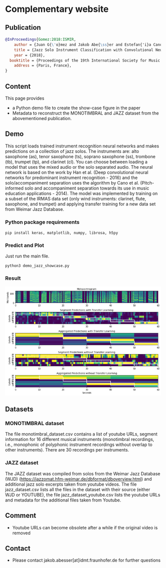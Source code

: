# Complementary website

## Publication

``` bibtex
@InProceedings{Gomez:2018:ISMIR,
	author = {Juan G{\'o}mez and Jakob Abe{\ss}er and Estefan{'i}a Cano},
	title = {Jazz Solo Instrument Classification with Convolutional Neural Networks, Source Separation, and Transfer Learning},
	year = {2018},
  booktitle = {Proceedings of the 19th International Society for Music Information Retrieval Conference (ISMIR)},
	address = {Paris, France},
}
```
## Content

This page provides
 * a Python demo file to create the show-case figure in the paper
 * Metadata to reconstruct the MONOTIMBRAL and JAZZ dataset from the abovementioned publication.

## Demo

This script loads trained instrument recognition neural networks and makes predictions on a collection of jazz solos. The instruments are: alto saxophone (as), tenor saxophone (ts), soprano saxophone (ss), trombone (tb), trumpet (tp), and clarinet (cl). You can choose between loading a model that uses the mixed audio or the solo separated audio. The neural network is based on the work by Han et al. (Deep convolutional neural networks for predominant instrument recognition - 2016) and the solo/accompaniment separation uses the algorithm by Cano et al. (Pitch-informed solo and accompaniment separation towards its use in music education applications - 2014). The model was implemented by training on a subset of the IRMAS data set (only wind instruments: clarinet, flute, saxophone, and trumpet) and applying transfer training for a new data set from Weimar Jazz Database.

### Python package requirements

```
pip install keras, matplotlib, numpy, librosa, h5py
```

### Predict and Plot

Just run the main file.

```
python3 demo_jazz_showcase.py
```

### Result

![alt text](jazz_show_case.png)

## Datasets

### MONOTIMBRAL dataset

The file monotimbral_dataset.csv contains a list of youtube URLs, segment information for 16 different musical instruments (monotimbral recordings, i.e., monophonic of polyphonic instrument recordings without overlap to other instruments). There are 30 recordings per instruments.

### JAZZ dataset

The JAZZ dataset was compiled from solos from the Weimar Jazz Database (WJD) (https://jazzomat.hfm-weimar.de/dbformat/dboverview.html) and additional jazz solo excerpts taken from youtube videos.
The file jazz_dataset.csv lists all the files in the dataset with their source (either WJD or YOUTUBE), the file jazz_dataset_youtube.csv lists the youtube URLs and metadata for the additional files taken from Youtube.

## Comment

* Youtube URLs can become obsolete after a while if the original video is removed

## Contact

* Please contact jakob.abesser[at]idmt.fraunhofer.de for further questions
